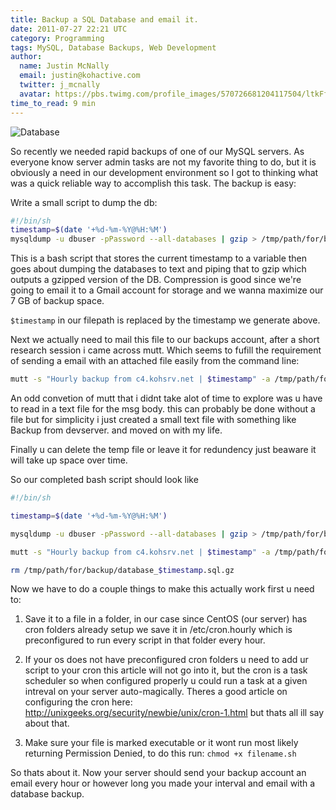 ```yaml
---
title: Backup a SQL Database and email it.
date: 2011-07-27 22:21 UTC
category: Programming
tags: MySQL, Database Backups, Web Development
author:
  name: Justin McNally
  email: justin@kohactive.com
  twitter: j_mcnally
  avatar: https://pbs.twimg.com/profile_images/570726681204117504/ltkFf5dq.jpeg
time_to_read: 9 min
---
```


![Database](http://a.jko.ht/m/1311833851database_design.jpg)

So recently we needed rapid backups of one of our MySQL servers. As everyone know server admin tasks are not my favorite thing to do, but it is obviously a need in our development environment so I got to thinking what was a quick reliable way to accomplish this task. The backup is easy:

Write a small script to dump the db:

```bash
#!/bin/sh
timestamp=$(date '+%d-%m-%Y@%H:%M')
mysqldump -u dbuser -pPassword --all-databases | gzip > /tmp/path/for/backup/database_$timestamp.sql.gz
``` 

This is a bash script that stores the current timestamp to a variable then goes about dumping the databases to text and piping that to gzip which outputs a gzipped version of the DB. Compression is good since we're going to email it to a Gmail account for storage and we wanna maximize our 7 GB of backup space.

`$timestamp` in our filepath is replaced by the timestamp we generate above.

Next we actually need to mail this file to our backups account, after a short research session i came across mutt. Which seems to fufill the requirement of sending a email with an attached file easily from the command line:

```bash
mutt -s "Hourly backup from c4.kohsrv.net | $timestamp" -a /tmp/path/for/backup/database_$timestamp.sql.gz backup_email@gmail.com < /path/to/msg/body.txt
```

An odd convetion of mutt that i didnt take alot of time to explore was u have to read in a text file for the msg body. this can probably be done without a file but for simplicity i just created a small text file with something like Backup from devserver. and moved on with my life.

Finally u can delete the temp file or leave it for redundency just beaware it will take up space over time.

So our completed bash script should look like

```bash
#!/bin/sh

timestamp=$(date '+%d-%m-%Y@%H:%M')

mysqldump -u dbuser -pPassword --all-databases | gzip > /tmp/path/for/backup/database_$timestamp.sql.gz

mutt -s "Hourly backup from c4.kohsrv.net | $timestamp" -a /tmp/path/for/backup/database_$timestamp.sql.gz backup_email@gmail.com < /path/to/msg/body.txt

rm /tmp/path/for/backup/database_$timestamp.sql.gz
```

Now we have to do a couple things to make this actually work first u need to:

1. Save it to a file in a folder, in our case since CentOS (our server) has cron folders already setup we save it in /etc/cron.hourly which is preconfigured to run every script in that folder every hour.

2. If your os does not have preconfigured cron folders u need to add ur script to your cron this article will not go into it, but the cron is a task scheduler so when configured properly u could run a task at a given intreval on your server auto-magically. Theres a good article on configuring the cron here: http://unixgeeks.org/security/newbie/unix/cron-1.html but thats all ill say about that.

3. Make sure your file is marked executable or it wont run most likely returning Permission Denied, to do this run: `chmod +x filename.sh`

So thats about it. Now your server should send your backup account an email every hour or however long you made your interval and email with a database backup.
